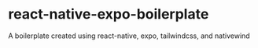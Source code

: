 # react-native-expo-boilerplate
A boilerplate created using react-native, expo, tailwindcss, and nativewind
